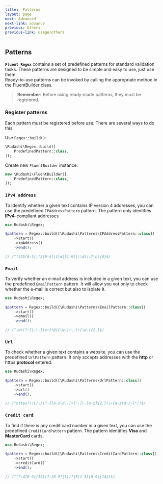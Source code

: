 ```yaml
---
title:  Patterns
layout: page
next: Advanced
next-link: advance
previous: Others
previous-link: usage/others
---
```


## Patterns

**`Fluent Regex`** contains a set of predefined patterns for standard validation tasks. These patterns are designed to be simple and easy to use, just use them.  
Ready-to-use patterns can be invoked by calling the appropriate method in the FluentBuilder class.

> **Remember:** Before using ready-made patterns, they must be registered.

### Register patterns

Each pattern must be registered before use. There are several ways to do this.

Use `Regex::build()`:

```php
\Rudashi\Regex::build([
    PredefinedPattern::class,
]);
```

Create new `FluentBuilder` instance:

```php
new \Rudashi\FluentBuilder([
    PredefinedPattern::class,
]);
```

### `IPv4 address`

To identify whether a given text contains IP version 4 addresses, you can use the predefined `IPAddressPattern` pattern. The pattern only identifies **IPv4**-compliant addresses

```php
use Rudashi\Regex;
 
$pattern = Regex::build([\Rudashi\Patterns\IPAddressPattern::class])
    ->start()
    ->ipAddress()
    ->end();
 
// /^((25[0-5]|(2[0-4]|1\d|[1-9]|)\d)\.?\b){4}$/
```

### `Email`

To verify whether an e-mail address is included in a given text, you can use the predefined `EmailPattern` pattern. It will allow you not only to check whether the e-mail is correct but also to isolate it.

```php
use Rudashi\Regex;
 
$pattern = Regex::build([\Rudashi\Patterns\EmailPattern::class])
    ->start()
    ->email()
    ->end();
 
// /^\w+(?:[\.\-]\w+)*@([\w-]+\.)+[\w-]{2,}$/
```

### `Url`

To check whether a given text contains a website, you can use the predefined `UrlPattern` pattern. It only accepts addresses with the **http** or https **protocol** entered.

```php
use Rudashi\Regex;
 
$pattern = Regex::build([\Rudashi\Patterns\UrlPattern::class])
    ->start()
    ->url()
    ->end();
 
// /^https?\:\/\/[^-][a-z\d.-]+[^-]\.[a-z]{2,}(\/[a-z\d\/-]*)?$/
```

### `Credit card`

To find if there is any credit card number in a given text, you can use the predefined `CreditCardPattern` pattern. The pattern identifies **Visa** and **MasterCard** cards.

```php
use Rudashi\Regex;
 
$pattern = Regex::build([\Rudashi\Patterns\CreditCardPattern::class])
    ->start()
    ->creditCard()
    ->end();
 
// /^(?:4[0-9]{12}(?:[0-9]{3})?|5[1-5][0-9]{14})$/
```
